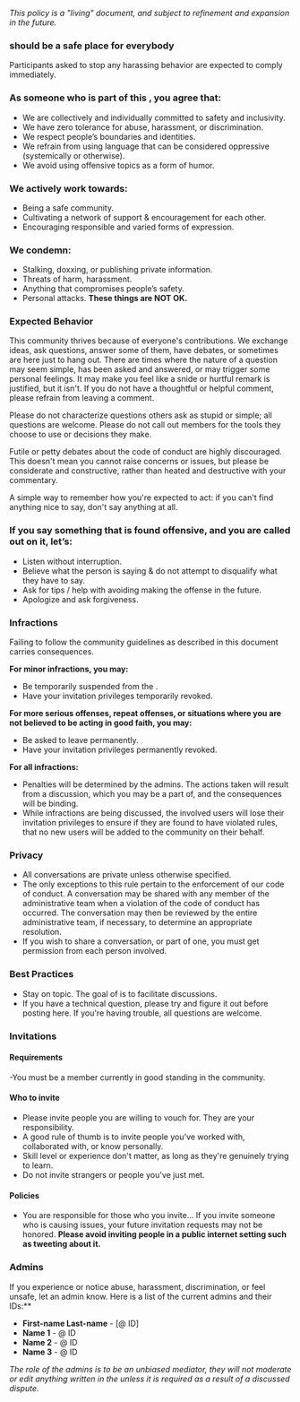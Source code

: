 *This policy is a "living" document, and subject to refinement and expansion in the future.*

### <Domain Name> should be a safe place for everybody
Participants asked to stop any harassing behavior are expected to comply immediately.

### As someone who is part of this <Service>, you agree that:
- We are collectively and individually committed to safety and inclusivity.
- We have zero tolerance for abuse, harassment, or discrimination.
- We respect people’s boundaries and identities.
- We refrain from using language that can be considered oppressive (systemically or otherwise).
- We avoid using offensive topics as a form of humor.

### We actively work towards:
- Being a safe community.
- Cultivating a network of support & encouragement for each other.
- Encouraging responsible and varied forms of expression.
  
### We condemn:
- Stalking, doxxing, or publishing private information.
- Threats of harm, harassment.
- Anything that compromises people’s safety.
- Personal attacks.
**These things are NOT OK.**

### Expected Behavior

This community thrives because of everyone's contributions. We exchange ideas, ask questions, answer some of them, have debates, or sometimes are here just to hang out. There are times where the nature of a question may seem simple, has been asked and answered, or may trigger some personal feelings. It may make you feel like a snide or hurtful remark is justified, but it isn't. If you do not have a thoughtful or helpful comment, please refrain from leaving a comment.

Please do not characterize questions others ask as stupid or simple; all questions are welcome. Please do not call out members for the tools they choose to use or decisions they make.

Futile or petty debates about the code of conduct are highly discouraged. This doesn't mean you cannot raise concerns or issues, but please be considerate and constructive, rather than heated and destructive with your commentary.

A simple way to remember how you're expected to act: if you can't find anything nice to say, don't say anything at all.

### If you say something that is found offensive, and you are called out on it, let’s:
- Listen without interruption.
- Believe what the person is saying & do not attempt to disqualify what they have to say.
- Ask for tips / help with avoiding making the offense in the future.
- Apologize and ask forgiveness.

### Infractions
Failing to follow the community guidelines as described in this document carries consequences.

**For minor infractions, you may:**
- Be temporarily suspended from the <Service>.
- Have your invitation privileges temporarily revoked.

**For more serious offenses, repeat offenses, or situations where you are not believed to be acting in good faith, you may:**
- Be asked to leave permanently.
- Have your invitation privileges permanently revoked.

**For all infractions:**
- Penalties will be determined by the admins. The actions taken will result from a discussion, which you may be a part of, and the consequences will be binding.
- While infractions are being discussed, the involved users will lose their invitation privileges to ensure if they are found to have violated rules, that no new users will be added to the community on their behalf.

### Privacy
- All conversations are private unless otherwise specified.
- The only exceptions to this rule pertain to the enforcement of our code of conduct. A conversation may be shared with any member of the administrative team when a violation of the code of conduct has occurred. The conversation may then be reviewed by the entire administrative team, if necessary, to determine an appropriate resolution.
- If you wish to share a conversation, or part of one, you must get permission from each person involved.

### Best Practices
- Stay on topic. The goal of <Service> is to facilitate discussions.
- If you have a technical question, please try and figure it out before posting here. If you're having trouble, all questions are welcome.

### Invitations
  
#### Requirements
-You must be a member currently in good standing in the community.

#### Who to invite
- Please invite people you are willing to vouch for. They are your responsibility.
- A good rule of thumb is to invite people you've worked with, collaborated with, or know personally.
- Skill level or experience don't matter, as long as they're genuinely trying to learn.
- Do not invite strangers or people you've just met.

#### Policies
- You are responsible for those who you invite... If you invite someone who is causing issues, your future invitation requests may not be honored.
**Please avoid inviting people in a public internet setting such as tweeting about it.**

### Admins
If you experience or notice abuse, harassment, discrimination, or feel unsafe, let an admin know. Here is a list of the current admins and their <Service> IDs:**
* **First-name Last-name** - [@ <Service> ID]
* **Name 1** - @<Service> ID
* **Name 2** - @<Service> ID
* **Name 3** - @<Service> ID

*The role of the admins is to be an unbiased mediator, they will not moderate or edit anything written in the <Service> unless it is required as a result of a discussed dispute.*

